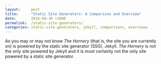 ```yaml
---
layout:     post
title:      "Static Site Generators: A Comparison and Overview"
date:       2016-04-30 +1000
permalink:  /static-site-generators/
categories: static-site-generators, jekyll, comparisons, overviews
---
```


As you may or may not know *The Hornery* (that is, the site you are currently on) is powered by the static site generator (SSG), Jekyll. *The Hornery* is not the only site powered by Jekyll and it is most certainly not the only site powered by a static site generator. 
